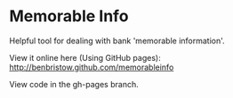Memorable Info
=============

Helpful tool for dealing with bank 'memorable information'.

View it online here (Using GitHub pages):
http://benbristow.github.com/memorableinfo

View code in the gh-pages branch.
